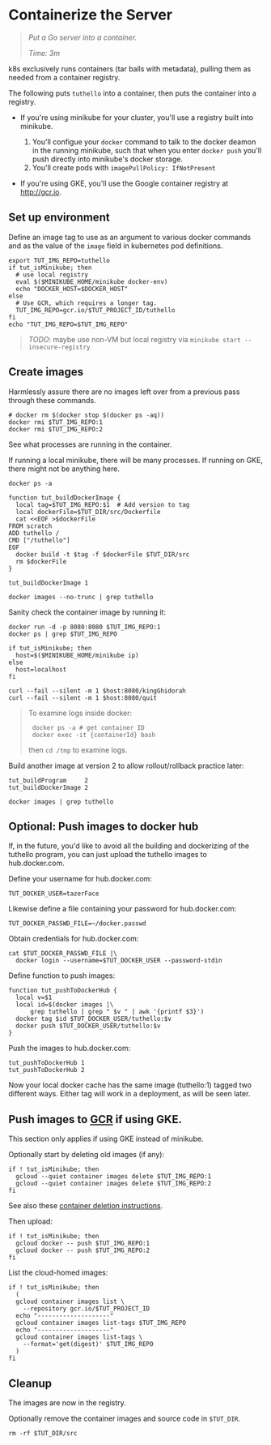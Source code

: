 # Containerize the Server

> _Put a Go server into a container._
>
> _Time: 3m_

k8s exclusively runs containers (tar balls with metadata),
pulling them as needed from a container registry.

The following puts `tuthello` into a container,
then puts the container into a registry.

 * If you're using minikube for your cluster, you'll use a
   registry built into minikube.
   1. You'll configue your `docker` command to talk to the
      docker deamon in the running minikube, such that
      when you enter `docker push` you'll push directly
      into minikube's docker storage.
   2. You'll create pods with `imagePullPolicy: IfNotPresent`

 * If you're using GKE, you'll use the
   Google container registry at http://gcr.io.

## Set up environment

Define an image tag to use as an argument to various
docker commands and as the value of the `image` field
in kubernetes pod definitions.

<!-- @defineImageTag @env @test -->
```
export TUT_IMG_REPO=tuthello
if tut_isMinikube; then
  # use local registry
  eval $($MINIKUBE_HOME/minikube docker-env)
  echo "DOCKER_HOST=$DOCKER_HOST"
else
  # Use GCR, which requires a longer tag.
  TUT_IMG_REPO=gcr.io/$TUT_PROJECT_ID/tuthello
fi
echo "TUT_IMG_REPO=$TUT_IMG_REPO"
```

> _TODO_: maybe use non-VM but local registry via `minikube start --insecure-registry`

## Create images

Harmlessly assure there are no images left over from
a previous pass through these commands.

<!-- @rmDockerImages -->
```
# docker rm $(docker stop $(docker ps -aq))
docker rmi $TUT_IMG_REPO:1
docker rmi $TUT_IMG_REPO:2
```

See what processes are running in the container.

If running a local minikube, there will be many processes.
If running on GKE, there might not be anything here.

<!-- @peekAtRunning @test -->
```
docker ps -a
```

<!-- @funcCreateImage @env @test -->
```
function tut_buildDockerImage {
  local tag=$TUT_IMG_REPO:$1  # Add version to tag
  local dockerFile=$TUT_DIR/src/Dockerfile
  cat <<EOF >$dockerFile
FROM scratch
ADD tuthello /
CMD ["/tuthello"]
EOF
  docker build -t $tag -f $dockerFile $TUT_DIR/src
  rm $dockerFile
}
```

<!-- @createImageV1 @test -->
```
tut_buildDockerImage 1
```

<!-- @listImages @test -->
```
docker images --no-trunc | grep tuthello
```

Sanity check the container image by running it:

<!-- @runDockerImage @test -->
```
docker run -d -p 8080:8080 $TUT_IMG_REPO:1
docker ps | grep $TUT_IMG_REPO

if tut_isMinikube; then
  host=$($MINIKUBE_HOME/minikube ip)
else
  host=localhost
fi

curl --fail --silent -m 1 $host:8080/kingGhidorah
curl --fail --silent -m 1 $host:8080/quit
```

> To examine logs inside docker:
>
> ```
>  docker ps -a # get container ID
>  docker exec -it {containerId} bash
> ```
>
> then `cd /tmp` to examine logs.

Build another image at version 2 to allow
rollout/rollback practice later:

<!-- @buildVersion2 @test -->
```
tut_buildProgram     2
tut_buildDockerImage 2
```

<!-- @confirmDockerCache @test -->
```
docker images | grep tuthello
```

[GCR]: http://gcr.io

## Optional: Push images to docker hub

If, in the future, you'd like to avoid all the building
and dockerizing of the tuthello program, you can just
upload the tuthello images to hub.docker.com.

Define your username for hub.docker.com:
<!-- @defineDockerUser @env -->
```
TUT_DOCKER_USER=tazerFace
```

Likewise define a file containing your password for hub.docker.com:
<!-- @defineFileWithDockerPasswd @env -->
```
TUT_DOCKER_PASSWD_FILE=~/docker.passwd
```

Obtain credentials for hub.docker.com:
<!-- @loginToDocker -->
```
cat $TUT_DOCKER_PASSWD_FILE |\
  docker login --username=$TUT_DOCKER_USER --password-stdin
```

Define function to push images:
<!-- @pushImages -->
```
function tut_pushToDockerHub {
  local v=$1
  local id=$(docker images |\
      grep tuthello | grep " $v " | awk '{printf $3}')
  docker tag $id $TUT_DOCKER_USER/tuthello:$v
  docker push $TUT_DOCKER_USER/tuthello:$v
}
```

Push the images to hub.docker.com:
<!-- @pushImages -->
```
tut_pushToDockerHub 1
tut_pushToDockerHub 2
```

Now your local docker cache has the same image (tuthello:1) tagged two different ways.
Either tag will work in a deployment, as will be seen later.


## Push images to [GCR] if using GKE.

This section only applies if using GKE instead of minikube.

Optionally start by deleting old images (if any):

<!-- @deleteImages -->
```
if ! tut_isMinikube; then
  gcloud --quiet container images delete $TUT_IMG_REPO:1
  gcloud --quiet container images delete $TUT_IMG_REPO:2
fi
```

See also these [container deletion instructions].

[container deletion instructions]: https://cloud.google.com/container-registry/docs/quickstart

Then upload:

<!-- @uploadImages -->
```
if ! tut_isMinikube; then
  gcloud docker -- push $TUT_IMG_REPO:1
  gcloud docker -- push $TUT_IMG_REPO:2
fi
```

List the cloud-homed images:

<!-- @listImages -->
```
if ! tut_isMinikube; then
  (
  gcloud container images list \
    --repository gcr.io/$TUT_PROJECT_ID
  echo "--------------------"
  gcloud container images list-tags $TUT_IMG_REPO
  echo "--------------------"
  gcloud container images list-tags \
    --format='get(digest)' $TUT_IMG_REPO
  )
fi
```

## Cleanup

The images are now in the registry.

Optionally remove the container images and source code in `$TUT_DIR`.

<!-- @removeSrc @test -->
```
rm -rf $TUT_DIR/src
```
